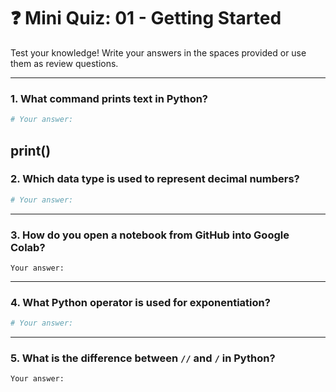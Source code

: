 # ❓ Mini Quiz: 01 - Getting Started

Test your knowledge! Write your answers in the spaces provided or use them as review questions.

---

### 1. What command prints text in Python?
```python
# Your answer:
```
print()
---

### 2. Which data type is used to represent decimal numbers?
```python
# Your answer:
```

---

### 3. How do you open a notebook from GitHub into Google Colab?
```text
Your answer:
```

---

### 4. What Python operator is used for exponentiation?
```python
# Your answer:
```

---

### 5. What is the difference between `//` and `/` in Python?
```text
Your answer:
```
